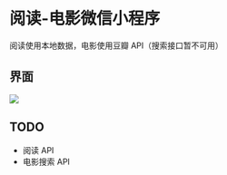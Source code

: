 # 阅读-电影微信小程序

阅读使用本地数据，电影使用豆瓣 API（搜索接口暂不可用）

## 界面

![](/images/record.gif)

## TODO

- 阅读 API
- 电影搜索 API

